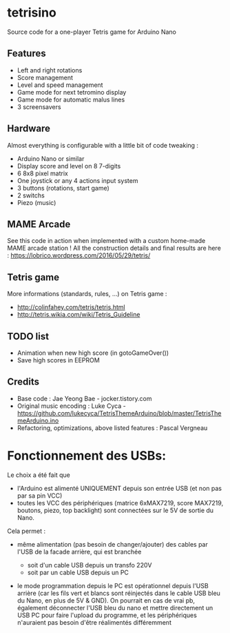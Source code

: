 # tetrisino

Source code for a one-player Tetris game for Arduino Nano

## Features
+ Left and right rotations
+ Score management
+ Level and speed management
+ Game mode for next tetromino display
+ Game mode for automatic malus lines
+ 3 screensavers

## Hardware
Almost everything is configurable with a little bit of code tweaking :
+ Arduino Nano or similar
+ Display score and level on 8 7-digits
+ 6 8x8 pixel matrix
+ One joystick or any 4 actions input system
+ 3 buttons (rotations, start game)
+ 2 switchs
+ Piezo (music)

## MAME Arcade
See this code in action when implemented with a custom home-made MAME arcade station !
All the construction details and final results are here : https://lobrico.wordpress.com/2016/05/29/tetris/

## Tetris game
More informations (standards, rules, ...) on Tetris game :
+ http://colinfahey.com/tetris/tetris.html
+ http://tetris.wikia.com/wiki/Tetris_Guideline

## TODO list
+ Animation when new high score (in gotoGameOver())
+ Save high scores in EEPROM

## Credits
+ Base code : Jae Yeong Bae - jocker.tistory.com
+ Original music encoding : Luke Cyca - https://github.com/lukecyca/TetrisThemeArduino/blob/master/TetrisThemeArduino.ino
+ Refactoring, optimizations, above listed features : Pascal Vergneau


Fonctionnement des USBs:
=======================

Le choix a été fait que
- l'Arduino est alimenté UNIQUEMENT depuis son entrée USB (et non pas par sa pin VCC)
- toutes les VCC des périphériques (matrice 6xMAX7219, score MAX7219, boutons, piezo, top backlight) sont connectées sur le 5V de sortie du Nano.

Cela permet :
- même alimentation (pas besoin de changer/ajouter) des cables par l'USB de la facade arrière, qui est branchée
	- soit d'un cable USB depuis un transfo 220V
	- soit par un cable USB depuis un PC

- le mode programmation depuis le PC est opérationnel depuis l'USB arrière (car les fils vert et blancs sont réinjectés dans le cable USB bleu du Nano, en plus de 5V & GND).
  On pourrait en cas de vrai pb, également déconnecter l'USB bleu du nano et mettre directement un USB PC pour faire l'upload du programme, et les périphériques n'auraient pas besoin d'être réalimentés différemment
